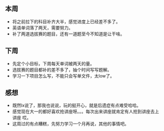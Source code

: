 ## 本周
  + 将之前拉下的科目补齐大半，感觉进度上已经差不多了。
  + 英语单词落了两天，需要努力。
  + 补了两道选拔赛的题目，还有一道题至今不知道是让干啥。
## 下周
  + 先定个小目标，下周每天单词被两天的量。
  + 选拔赛的题目都补的差不多了，抽个时间写写题解。
  +  学习一下项目怎么写，不能只会写单文件，太low了。
## 感想
  + 既然lx说了，那我也说说，玩的挺开心，就是后遗症有点难受哈哈。
  + 感觉现在大一的都好喜欢抢讲座呀。。。每次出来讲座就肯定有人抢到讲座去上讲座 哎。
  + 这周过的有点糟糕，先努力学习一个月再说，其他的事情吧。 
